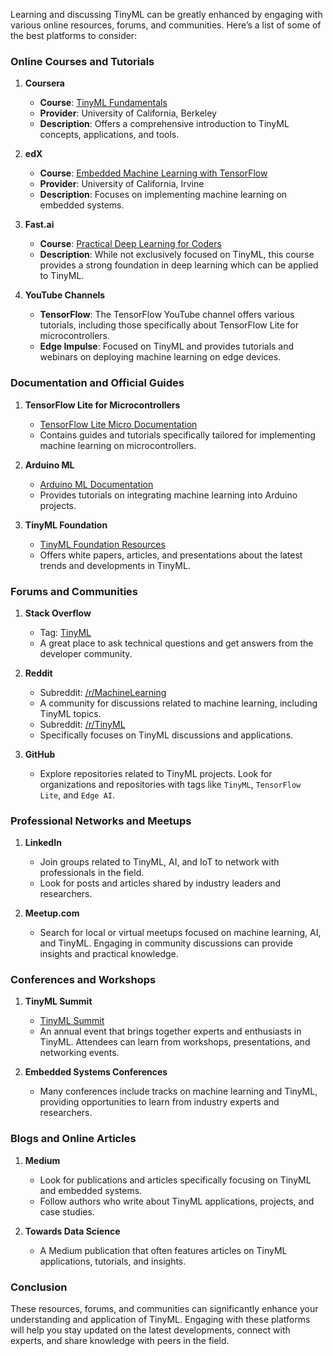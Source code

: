 Learning and discussing TinyML can be greatly enhanced by engaging with various online resources, forums, and communities. Here’s a list of some of the best platforms to consider:

### Online Courses and Tutorials
1. **Coursera**
   - **Course**: [TinyML Fundamentals](https://www.coursera.org/learn/tinyml-fundamentals)
   - **Provider**: University of California, Berkeley
   - **Description**: Offers a comprehensive introduction to TinyML concepts, applications, and tools.

2. **edX**
   - **Course**: [Embedded Machine Learning with TensorFlow](https://www.edx.org/course/embedded-machine-learning-with-tensorflow)
   - **Provider**: University of California, Irvine
   - **Description**: Focuses on implementing machine learning on embedded systems.

3. **Fast.ai**
   - **Course**: [Practical Deep Learning for Coders](https://course.fast.ai/)
   - **Description**: While not exclusively focused on TinyML, this course provides a strong foundation in deep learning which can be applied to TinyML.

4. **YouTube Channels**
   - **TensorFlow**: The TensorFlow YouTube channel offers various tutorials, including those specifically about TensorFlow Lite for microcontrollers.
   - **Edge Impulse**: Focused on TinyML and provides tutorials and webinars on deploying machine learning on edge devices.

### Documentation and Official Guides
1. **TensorFlow Lite for Microcontrollers**
   - [TensorFlow Lite Micro Documentation](https://www.tensorflow.org/lite/microcontrollers)
   - Contains guides and tutorials specifically tailored for implementing machine learning on microcontrollers.

2. **Arduino ML**
   - [Arduino ML Documentation](https://www.arduino.cc/en/Tutorials/ArduinoML)
   - Provides tutorials on integrating machine learning into Arduino projects.

3. **TinyML Foundation**
   - [TinyML Foundation Resources](https://www.tinyml.org/resources/)
   - Offers white papers, articles, and presentations about the latest trends and developments in TinyML.

### Forums and Communities
1. **Stack Overflow**
   - Tag: [TinyML](https://stackoverflow.com/questions/tagged/tinyml)
   - A great place to ask technical questions and get answers from the developer community.

2. **Reddit**
   - Subreddit: [/r/MachineLearning](https://www.reddit.com/r/MachineLearning/)
   - A community for discussions related to machine learning, including TinyML topics.
   - Subreddit: [/r/TinyML](https://www.reddit.com/r/TinyML/)
   - Specifically focuses on TinyML discussions and applications.

3. **GitHub**
   - Explore repositories related to TinyML projects. Look for organizations and repositories with tags like `TinyML`, `TensorFlow Lite`, and `Edge AI`.

### Professional Networks and Meetups
1. **LinkedIn**
   - Join groups related to TinyML, AI, and IoT to network with professionals in the field.
   - Look for posts and articles shared by industry leaders and researchers.

2. **Meetup.com**
   - Search for local or virtual meetups focused on machine learning, AI, and TinyML. Engaging in community discussions can provide insights and practical knowledge.

### Conferences and Workshops
1. **TinyML Summit**
   - [TinyML Summit](https://www.tinyml.org/summit/)
   - An annual event that brings together experts and enthusiasts in TinyML. Attendees can learn from workshops, presentations, and networking events.

2. **Embedded Systems Conferences**
   - Many conferences include tracks on machine learning and TinyML, providing opportunities to learn from industry experts and researchers.

### Blogs and Online Articles
1. **Medium**
   - Look for publications and articles specifically focusing on TinyML and embedded systems.
   - Follow authors who write about TinyML applications, projects, and case studies.

2. **Towards Data Science**
   - A Medium publication that often features articles on TinyML applications, tutorials, and insights.

### Conclusion
These resources, forums, and communities can significantly enhance your understanding and application of TinyML. Engaging with these platforms will help you stay updated on the latest developments, connect with experts, and share knowledge with peers in the field.